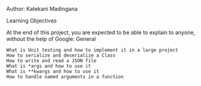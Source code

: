 Author: Katekani Madingana

Learning Objectives

At the end of this project, you are expected to be able to explain to anyone, without the help of Google:
General

    What is Unit testing and how to implement it in a large project
    How to serialize and deserialize a Class
    How to write and read a JSON file
    What is *args and how to use it
    What is **kwargs and how to use it
    How to handle named arguments in a function

